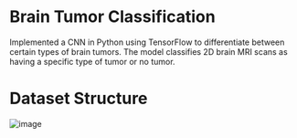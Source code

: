 # Brain Tumor Classification
Implemented a CNN in Python using TensorFlow to differentiate between certain types of brain tumors. The model classifies 2D brain MRI scans as having a specific type of tumor or no tumor.

# Dataset Structure
![image](https://user-images.githubusercontent.com/33336845/235602598-d3f21c0c-e360-4809-8353-0c305ab1a688.png)
